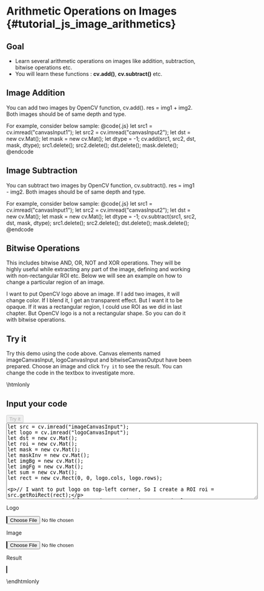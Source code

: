 Arithmetic Operations on Images {#tutorial_js_image_arithmetics}
===============================

Goal
----

-   Learn several arithmetic operations on images like addition, subtraction, bitwise operations
    etc.
-   You will learn these functions : **cv.add()**, **cv.subtract()**  etc.

Image Addition
--------------

You can add two images by OpenCV function, cv.add(). res = img1 + img2. Both images should be of same depth and type.

For example, consider below sample:
@code{.js}
let src1 = cv.imread("canvasInput1");
let src2 = cv.imread("canvasInput2");
let dst = new cv.Mat();
let mask = new cv.Mat();
let dtype = -1;
cv.add(src1, src2, dst, mask, dtype);
src1.delete(); src2.delete(); dst.delete(); mask.delete();
@endcode

Image Subtraction
--------------

You can subtract two images by OpenCV function, cv.subtract(). res = img1 - img2. Both images should be of same depth and type.

For example, consider below sample:
@code{.js}
let src1 = cv.imread("canvasInput1");
let src2 = cv.imread("canvasInput2");
let dst = new cv.Mat();
let mask = new cv.Mat();
let dtype = -1;
cv.subtract(src1, src2, dst, mask, dtype);
src1.delete(); src2.delete(); dst.delete(); mask.delete();
@endcode

Bitwise Operations
------------------

This includes bitwise AND, OR, NOT and XOR operations. They will be highly useful while extracting
any part of the image, defining and working with non-rectangular
ROI etc. Below we will see an example on how to change a particular region of an image.

I want to put OpenCV logo above an image. If I add two images, it will change color. If I blend it,
I get an transparent effect. But I want it to be opaque. If it was a rectangular region, I could use
ROI as we did in last chapter. But OpenCV logo is a not a rectangular shape. So you can do it with
bitwise operations.

Try it
------

Try this demo using the code above. Canvas elements named imageCanvasInput, logoCanvasInput and bitwiseCanvasOutput have been prepared. Choose an image and
click `Try it` to see the result. You can change the code in the textbox to investigate more.

\htmlonly
<!DOCTYPE html>
<head>
<style>
canvas {
    border: 1px solid black;
}
.err {
    color: red;
}
</style>
</head>
<body>
<div id="bitwiseCodeArea">
<h2>Input your code</h2>
<button id="bitwiseTryIt" disabled="true" onclick="bitwiseExecuteCode()">Try it</button><br>
<textarea rows="13" cols="80" id="bitwiseTestCode" spellcheck="false">
let src = cv.imread("imageCanvasInput");
let logo = cv.imread("logoCanvasInput");
let dst = new cv.Mat();
let roi = new cv.Mat();
let mask = new cv.Mat();
let maskInv = new cv.Mat();
let imgBg = new cv.Mat();
let imgFg = new cv.Mat();
let sum = new cv.Mat();
let rect = new cv.Rect(0, 0, logo.cols, logo.rows);

// I want to put logo on top-left corner, So I create a ROI
roi = src.getRoiRect(rect);

// Create a mask of logo and create its inverse mask also
cv.cvtColor(logo, mask, cv.COLOR_RGBA2GRAY, 0);
cv.threshold(mask, mask, 100, 255, cv.THRESH_BINARY);
cv.bitwise_not(mask, maskInv);

// Black-out the area of logo in ROI
cv.bitwise_and(roi, roi, imgBg, maskInv);

// Take only region of logo from logo image
cv.bitwise_and(logo, logo, imgFg, mask);

// Put logo in ROI and modify the main image
cv.add(imgBg, imgFg, sum);

dst = src.clone();
for(let i = 0; i < logo.rows; i++)
    for(let j = 0; j < logo.cols; j++) 
        dst.ucharPtr(i, j)[0] = sum.ucharPtr(i, j)[0];
cv.imshow("bitwiseCanvasOutput", dst);
src.delete(); dst.delete(); logo.delete(); roi.delete(); mask.delete(); maskInv.delete(); imgBg.delete(); imgFg.delete(); sum.delete(); 
</textarea>
<p class="err" id="bitwiseErr"></p>
</div>
<div id="bitwiseShowcase">
    <div>
        <p>Logo</p>
        <canvas id="logoCanvasInput"></canvas>
        <input type="file" id="templateInput" name="file" />
    </div>
    <div>
        <p>Image</p>
        <canvas id="imageCanvasInput"></canvas>
        <input type="file" id="imageInput" name="file" />
    </div>
    <div>
        <p>Result</p>
        <canvas id="bitwiseCanvasOutput"></canvas>
    </div>
</div>
<script src="utils.js"></script>
<script async src="opencv.js" id="opencvjs"></script>
<script>
function bitwiseExecuteCode() {
    let bitwiseText = document.getElementById("bitwiseTestCode").value;
    try {
        eval(bitwiseText);
        document.getElementById("bitwiseErr").innerHTML = " ";
    } catch(err) {
        document.getElementById("bitwiseErr").innerHTML = err;
    }
}

loadImageToCanvas("lenaFace.png", "logoCanvasInput");
loadImageToCanvas("lena.jpg", "imageCanvasInput");

let templateInputElement = document.getElementById("templateInput");
templateInputElement.addEventListener("change", templateHandleFiles, false);
function templateHandleFiles(e) {
    let templateUrl = URL.createObjectURL(e.target.files[0]);
    loadImageToCanvas(templateUrl, "logoCanvasInput");
}

let imageInputElement = document.getElementById("imageInput");
imageInputElement.addEventListener("change", imageHandleFiles, false);
function imageHandleFiles(e) {
    let imageUrl = URL.createObjectURL(e.target.files[0]);
    loadImageToCanvas(imageUrl, "imageCanvasInput");
}

function onReady() {
    document.getElementById("bitwiseTryIt").disabled = false;
}
if (typeof cv !== 'undefined') {
    onReady();
} else {
    document.getElementById("opencvjs").onload = onReady;
}
</script>
</body>
\endhtmlonly